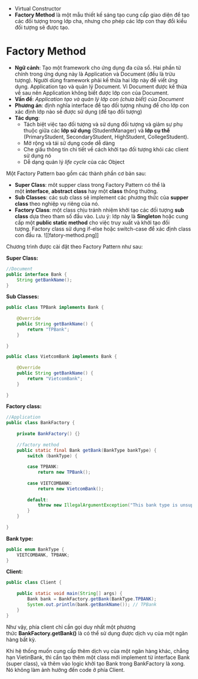 - Virtual Constructor
- **Factory Method** là một mẫu thiết kế sáng tạo cung cấp giao diện để tạo các đối tượng trong lớp cha, nhưng cho phép các lớp con thay đổi kiểu đối tượng sẽ được tạo.

# Factory Method

- **Ngữ cảnh**: Tạo một framework cho ứng dụng đa cửa sổ. Hai phần tử chính trong ứng dụng này là Application và Document (đều là trừu tượng). Người dùng framework phải kế thừa hai lớp này để viết ứng dụng. Application tạo và quản lý Document. Vì Document được kế thừa về sau nên Application không biết được lớp con của Document.
- **Vấn đề**: _Application tạo và quản lý lớp con (chưa biết) của Document_
- **Phương án**: định nghĩa interface để tạo đối tượng nhưng để cho lớp con xác định lớp nào sẽ được sử dụng (để tạo đối tượng)
- **Tác dụng**:
	- Tách biệt việc tạo đối tượng và sử dụng đối tượng và giảm sự phụ thuộc giữa các **lớp sử dụng** (StudentManager) và **lớp cụ thể** (PrimaryStudent, SecondaryStudent, HighStudent, CollegeStudent).
	- Mở rộng và tái sử dụng code dễ dàng
	- Che giấu thông tin chi tiết về cách khởi tạo đối tượng khỏi các client sử dụng nó
	- Dễ dạng quản lý _life cycle_ của các Object

Một Factory Pattern bao gồm các thành phần cơ bản sau:
- **Super Class**: môt supper class trong Factory Pattern có thể là một **interface**, **abstract class** hay một **class** thông thường.
- **Sub Classes**: các sub class sẽ implement các phương thức của **supper class** theo nghiệp vụ riêng của nó.
- **Factory Class**: một class chịu tránh nhiệm khởi tạo các đối tượng **sub class** dựa theo tham số đầu vào. Lưu ý: lớp này là **Singleton** [](https://gpcoder.com/4190-huong-dan-java-design-pattern-singleton/)hoặc cung cấp một **public static method** cho việc truy xuất và khởi tạo đối tượng. Factory class sử dụng if-else hoặc switch-case để xác định class con đầu ra.
![[fatory-method.png]]

Chương trình được cài đặt theo Factory Pattern như sau:

**Super Class:**
```java
//Document
public interface Bank {
    String getBankName();
}
```

**Sub Classes:**
```java
public class TPBank implements Bank {
 
    @Override
    public String getBankName() {
        return "TPBank";
    }
 
}
```

```java
public class VietcomBank implements Bank {
 
    @Override
    public String getBankName() {
        return "VietcomBank";
    }
 
}
```

**Factory class:**
```java
//Application
public class BankFactory {
 
    private BankFactory() {}
 
    //factory method
    public static final Bank getBank(BankType bankType) {
        switch (bankType) {
 
        case TPBANK:
            return new TPBank();
 
        case VIETCOMBANK:
            return new VietcomBank();
 
        default:
            throw new IllegalArgumentException("This bank type is unsupported");
        }
    }
 
}
```

**Bank type:**
```java
public enum BankType {
    VIETCOMBANK, TPBANK;
}
```

**Client:**
```java
public class Client {
 
    public static void main(String[] args) {
        Bank bank = BankFactory.getBank(BankType.TPBANK);
        System.out.println(bank.getBankName()); // TPBank
    }
}
```

Như vậy, phía client chỉ cần gọi duy nhất một phương thức **BankFactory.getBank()** là có thể sử dụng được dịch vụ của một ngân hàng bất kỳ.

Khi hệ thống muốn cung cấp thêm dịch vụ của một ngân hàng khác, chẳng hạn VietinBank, thì cần tạo thêm một class mới implement từ interface Bank (super class), và thêm vào logic khởi tạo Bank trong BankFactory là xong. Nó không làm ảnh hưởng đến code ở phía Client.